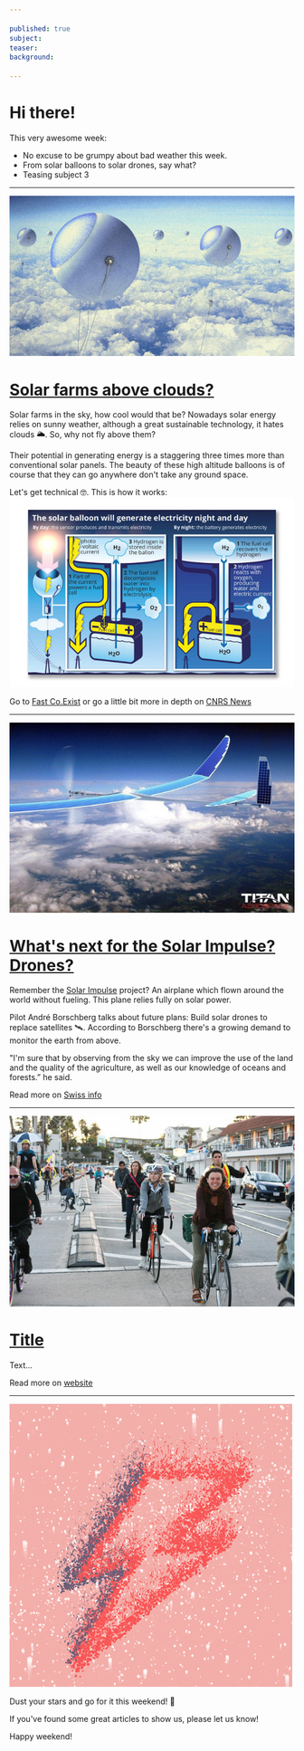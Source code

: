 ```yaml
---

published: true
subject:
teaser:
background:

---
```


# Hi there!

This very awesome week:

* No excuse to be grumpy about bad weather this week.
* From solar balloons to solar drones, say what?
* Teasing subject 3

---

[![Solar balloons](2016-01-15-31-baloons.jpg)](http://www.fastcoexist.com/3053998/these-sky-high-balloons-could-generate-more-power-than-solar-panels)

# [Solar farms above clouds?](http://www.fastcoexist.com/3053998/these-sky-high-balloons-could-generate-more-power-than-solar-panels)

Solar farms in the sky, how cool would that be? Nowadays solar energy relies on sunny weather, although a great sustainable technology, it hates clouds 🌥. So, why not fly above them?

Their potential in generating energy is a staggering three times more than conventional solar panels. The beauty of these high altitude balloons is of course that they can go anywhere don't take any ground space.       

Let's get technical 🤓. This is how it works:
![Balloon info](2016-01-15-31-balloon-explainatory.jpg)

Go to [Fast Co.Exist](url) or go a little bit more in depth on [CNRS News](https://news.cnrs.fr/opinions/solar-energy-aims-for-the-sky-0)

---

[![Solar drones](2016-01-15-31-solar-plane.jpg)](http://www.swissinfo.ch/eng/unmanned-flight_solar-impulse-may-turn-into-stratospheric-drone/41872664)

# [What's next for the Solar Impulse? Drones? ](http://www.swissinfo.ch/eng/unmanned-flight_solar-impulse-may-turn-into-stratospheric-drone/41872664)

Remember the [Solar Impulse](http://www.solarimpulse.com/) project? An airplane which flown around the world without fueling. This plane relies fully on solar power.

Pilot André Borschberg talks about future plans: Build solar drones to replace satellites 🛰. According to Borschberg there's a growing demand to monitor the earth from above.  

"I'm sure that by observing from the sky we can improve the use of the land and the quality of the agriculture, as well as our knowledge of oceans and forests.” he said.

Read more on [Swiss info](http://www.swissinfo.ch/eng/unmanned-flight_solar-impulse-may-turn-into-stratospheric-drone/41872664)

---

[![Biking](2016-01-15-31-biking.jpg)](http://www.fastcoexist.com/3054160/better-bike-infrastructure-could-save-cities-25-trillion-and-slash-carbon-emissions)

# [Title](http://www.fastcoexist.com/3054160/better-bike-infrastructure-could-save-cities-25-trillion-and-slash-carbon-emissions)

Text...

Read more on [website](url)

---

![Stardust](2016-01-15-31-stardust.gif)

Dust your stars and go for it this weekend! 💫

If you've found some great articles to show us, please let us know!

Happy weekend!
